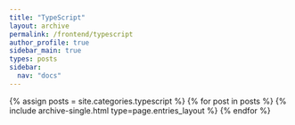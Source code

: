 ```yaml
---
title: "TypeScript"
layout: archive
permalink: /frontend/typescript
author_profile: true
sidebar_main: true
types: posts
sidebar:
  nav: "docs"
---
```


{% assign posts = site.categories.typescript %}
{% for post in posts %}
  {% include archive-single.html type=page.entries_layout %}
{% endfor %}